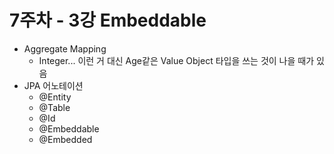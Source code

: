 # 7주차 - 3강 Embeddable

* Aggregate Mapping
  * Integer... 이런 거 대신 Age같은 Value Object 타입을 쓰는 것이 나을 때가 있음
* JPA 어노테이션
  * @Entity
  * @Table
  * @Id
  * @Embeddable
  * @Embedded